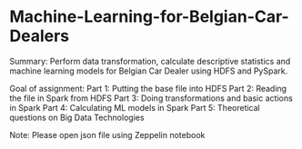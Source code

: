 # Machine-Learning-for-Belgian-Car-Dealers

Summary:
Perform data transformation, calculate descriptive statistics and machine learning models for Belgian Car Dealer using HDFS and PySpark.

Goal of assignment:
  Part 1: Putting the base file into HDFS
  Part 2: Reading the file in Spark from HDFS
  Part 3: Doing transformations and basic actions in Spark
  Part 4: Calculating ML models in Spark
  Part 5: Theoretical questions on Big Data Technologies
  
Note: Please open json file using Zeppelin notebook
